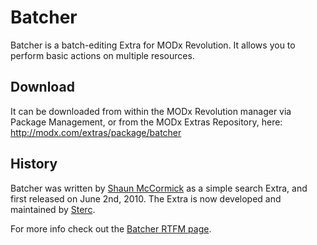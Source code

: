 # Batcher

Batcher is a batch-editing Extra for MODx Revolution. It allows you to perform basic actions on multiple resources.

## Download
It can be downloaded from within the MODx Revolution manager via Package Management, or from the MODx Extras Repository, here: http://modx.com/extras/package/batcher

## History
Batcher was written by [Shaun McCormick](https://github.com/splittingred) as a simple search Extra, and first released on June 2nd, 2010. The Extra is now developed and maintained by [Sterc](https://github.com/Sterc).

For more info check out the [Batcher RTFM page](https://rtfm.modx.com/extras/revo/batcher).
